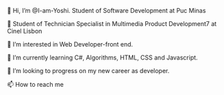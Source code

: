 👋 Hi, I’m @I-am-Yoshi. Student of Software Development at Puc Minas

🌱 Student of Technician Specialist in Multimedia Product Development7 at Cinel Lisbon

👀 I’m interested in Web Developer-front end.

🌱 I’m currently learning C#, Algorithms, HTML, CSS and Javascript.

💞️ I’m looking to progress on my new career as developer.

📫 How to reach me
